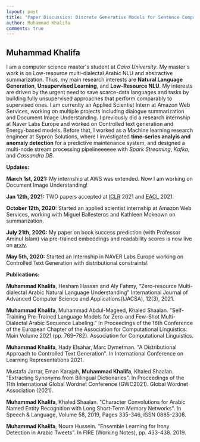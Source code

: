 ```yaml
---
layout: post
title: "Paper Discussion: Discrete Generative Models for Sentence Compression"
author: Muhammad Khalifa
comments: true
---
```


## Muhammad Khalifa
I am a computer science master's student at *Cairo University*. My master's work is on Low-resource multi-dialectal Arabic NLU and abstractive summarization. Thus, my main research interests are **Natural Language Generation**, **Unsupervised Learning**, and **Low-Resource NLU**. My interests are driven by the urgent need to save scarce-data languages and tasks by building fully unsupervised approaches that perform comparably to supervised ones. I am currenlty an Applied Scientist Intern at Amazon Web Services, working on multiple projects including dialogue summarization and Document Image Understanding. I previously did a research internship at Naver Labs Europe and worked on Controlled text generation and Energy-based models. Before that, I worked as a Machine learning research engineer at Sypron Solutions, where I investigated **time-series analyis and anomaly detection** for a predictive maintenance system, and designed a multi-node stream processing pipelineeeeee with *Spark Streaming*, *Kafka*, and *Cassandra DB*. 


**Updates:**

**March 1st, 2021:** My internship at AWS was extended. Now I am working on Document Image Understanding!

**Jan 12th, 2021:** TWO papers accepted at [ICLR](https://openreview.net/forum?id=jWkw45-9AbL) 2021 and [EACL](https://arxiv.org/abs/2101.04758) 2021. 

**October 12th, 2020:** Started an applied scientist internship at Amazon Web Services, working with Miguel Ballesteros and Kathleen Mckeown on summarization.

**July 21th, 2020:** My paper on book success prediction (with Professor Aminul Islam) via pre-trained embeddings and readability scores is now live on [arxiv](https://arxiv.org/abs/2007.11073).

**May 5th, 2020:** Started an Internship in NAVER Labs Europe working on Controlled Text Generation with distributional constraints!


**Publications:**

**Muhammad Khalifa**, Hesham Hassan and Aly Fahmy, “Zero-resource Multi-dialectal Arabic Natural Language Understanding” International Journal of Advanced Computer Science and Applications(IJACSA), 12(3), 2021.

**Muhammad Khalifa**, Muhammad Abdul-Mageed, Khaled Shaalan. "Self-Training Pre-Trained Language Models for Zero-and Few-Shot Multi-Dialectal Arabic Sequence Labeling." In Proceedings of the 16th Conference of the European Chapter of the Association for Computational Linguistics: Main Volume 2021 (pp. 769–782). Association for Computational Linguistics.

**Muhammad Khalifa**, Hady Elsahar, Marc Dymetman. "A Distributional Approach to Controlled Text Generation". In International Conference on Learning Representations 2021.

Mustafa Jarrar, Eman Karajah, **Muhammad Khalifa**, Khaled Shaalan. "Extracting Synonyms from Bilingual Dictionaries". In Proceedings of the 11th International Global Wordnet Conference (GWC2021). Global Wordnet Association (2021).

**Muhammad Khalifa**, Khaled Shaalan. "Character Convolutions for Arabic Named Entity Recognition with Long Short-Term Memory Networks". In Speech & Language, Volume 58, 2019, Pages 335-346, ISSN 0885-2308.

**Muhammad Khalifa**, Noura Hussein. "Ensemble Learning for Irony Detection in Arabic Tweets". In FIRE (Working Notes), pp. 433-438. 2019.
